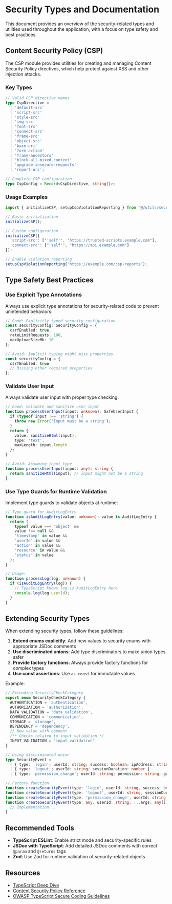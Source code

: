 
# Security Types and Documentation

This document provides an overview of the security-related types and utilities used throughout the application, with a focus on type safety and best practices.

## Content Security Policy (CSP)

The CSP module provides utilities for creating and managing Content Security Policy directives, which help protect against XSS and other injection attacks.

### Key Types

```typescript
// Valid CSP directive names
type CspDirective =
  | 'default-src'
  | 'script-src'
  | 'style-src'
  | 'img-src'
  | 'font-src'
  | 'connect-src'
  | 'frame-src'
  | 'object-src'
  | 'base-uri'
  | 'form-action'
  | 'frame-ancestors'
  | 'block-all-mixed-content'
  | 'upgrade-insecure-requests'
  | 'report-uri';

// Complete CSP configuration
type CspConfig = Record<CspDirective, string[]>;
```

### Usage Examples

```typescript
import { initializeCSP, setupCspViolationReporting } from '@/utils/security/cspUtils';

// Basic initialization
initializeCSP();

// Custom configuration
initializeCSP({
  'script-src': ["'self'", "https://trusted-scripts.example.com"],
  'connect-src': ["'self'", "https://api.example.com"]
});

// Enable violation reporting
setupCspViolationReporting('https://example.com/csp-reports');
```

## Type Safety Best Practices

### Use Explicit Type Annotations

Always use explicit type annotations for security-related code to prevent unintended behaviors:

```typescript
// Good: Explicitly typed security configuration
const securityConfig: SecurityConfig = {
  csrfEnabled: true,
  rateLimitRequests: 100,
  maxUploadSizeMb: 10
};

// Avoid: Implicit typing might miss properties
const securityConfig = {
  csrfEnabled: true
  // Missing other required properties
};
```

### Validate User Input

Always validate user input with proper type checking:

```typescript
// Good: Validate and sanitize user input
function processUserInput(input: unknown): SafeUserInput {
  if (typeof input !== 'string') {
    throw new Error('Input must be a string');
  }
  return {
    value: sanitizeHtml(input),
    type: 'text',
    maxLength: input.length
  };
}

// Avoid: Assuming input type
function processUserInput(input: any): string {
  return sanitizeHtml(input); // input might not be a string
}
```

### Use Type Guards for Runtime Validation

Implement type guards to validate objects at runtime:

```typescript
// Type guard for AuditLogEntry
function isAuditLogEntry(value: unknown): value is AuditLogEntry {
  return (
    typeof value === 'object' &&
    value !== null &&
    'timestamp' in value &&
    'userId' in value &&
    'action' in value &&
    'resource' in value &&
    'status' in value
  );
}

// Usage:
function processLog(log: unknown) {
  if (isAuditLogEntry(log)) {
    // TypeScript knows log is AuditLogEntry here
    console.log(log.userId);
  }
}
```

## Extending Security Types

When extending security types, follow these guidelines:

1. **Extend enums explicitly**: Add new values to security enums with appropriate JSDoc comments
2. **Use discriminated unions**: Add type discriminators to make union types safer
3. **Provide factory functions**: Always provide factory functions for complex types
4. **Use const assertions**: Use `as const` for immutable values

Example:

```typescript
// Extending SecurityCheckCategory
export enum SecurityCheckCategory {
  AUTHENTICATION = 'authentication',
  AUTHORIZATION = 'authorization',
  DATA_VALIDATION = 'data_validation',
  COMMUNICATION = 'communication',
  STORAGE = 'storage',
  DEPENDENCY = 'dependency',
  // New value with comment
  /** Checks related to input validation */
  INPUT_VALIDATION = 'input_validation'
}

// Using discriminated union
type SecurityEvent = 
  | { type: 'login'; userId: string; success: boolean; ipAddress: string }
  | { type: 'logout'; userId: string; sessionDuration: number }
  | { type: 'permission_change'; userId: string; permission: string; granted: boolean };

// Factory function
function createSecurityEvent(type: 'login', userId: string, success: boolean, ipAddress: string): SecurityEvent;
function createSecurityEvent(type: 'logout', userId: string, sessionDuration: number): SecurityEvent;
function createSecurityEvent(type: 'permission_change', userId: string, permission: string, granted: boolean): SecurityEvent;
function createSecurityEvent(type: any, userId: string, ...args: any[]): SecurityEvent {
  // Implementation...
}
```

## Recommended Tools

- **TypeScript ESLint**: Enable strict mode and security-specific rules
- **JSDoc with TypeScript**: Add detailed JSDoc comments with correct `@param` and `@returns` tags
- **Zod**: Use Zod for runtime validation of security-related objects

## Resources

- [TypeScript Deep Dive](https://basarat.gitbook.io/typescript/)
- [Content Security Policy Reference](https://developer.mozilla.org/en-US/docs/Web/HTTP/CSP)
- [OWASP TypeScript Secure Coding Guidelines](https://github.com/OWASP/CheatSheetSeries/blob/master/cheatsheets/Typescript_Cheatsheet.md)
